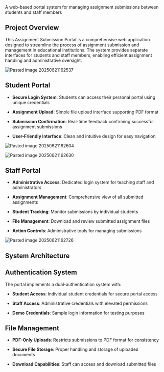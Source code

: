 
A web-based portal system for managing assignment submissions between students and staff members

## Project Overview

This Assignment Submission Portal is a comprehensive web application designed to streamline the process of assignment submission and management in educational institutions. The system provides separate interfaces for students and staff members, enabling efficient assignment handling and administrative oversight.

![Pasted image 20250621162537](https://github.com/user-attachments/assets/f9a78e79-ad1c-406c-a0c7-6b710198621d)



## Student Portal

- **Secure Login System**: Students can access their personal portal using unique credentials
    
- **Assignment Upload**: Simple file upload interface supporting PDF format
    
- **Submission Confirmation**: Real-time feedback confirming successful assignment submissions
    
- **User-Friendly Interface**: Clean and intuitive design for easy navigation




![Pasted image 20250621162604](https://github.com/user-attachments/assets/c9dd259e-8298-4bbd-91e5-5a305a71d95c)


![Pasted image 20250621162630](https://github.com/user-attachments/assets/80a623a9-0972-4ca4-82e0-c8c55436d496)


## Staff Portal

- **Administrative Access**: Dedicated login system for teaching staff and administrators
    
- **Assignment Management**: Comprehensive view of all submitted assignments
    
- **Student Tracking**: Monitor submissions by individual students
    
- **File Management**: Download and review submitted assignment files
    
- **Action Controls**: Administrative tools for managing submissions


![Pasted image 20250621162726](https://github.com/user-attachments/assets/06ef1c35-cd57-424b-b8a0-e2f2c0d06385)


## System Architecture

## Authentication System

The portal implements a dual-authentication system with:

- **Student Access**: Individual student credentials for secure portal access
    
- **Staff Access**: Administrative credentials with elevated permissions
    
- **Demo Credentials**: Sample login information for testing purposes
    

## File Management

- **PDF-Only Uploads**: Restricts submissions to PDF format for consistency
    
- **Secure File Storage**: Proper handling and storage of uploaded documents
    
- **Download Capabilities**: Staff can access and download submitted files
